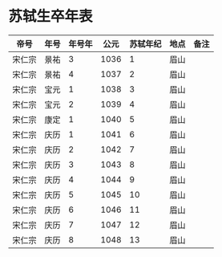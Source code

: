 # 苏轼生卒年表

帝号|年号|年号年|公元|苏轼年纪|地点|备注
---|---|---|---|---|---|---
宋仁宗|景祐|3|1036|1|眉山| 
宋仁宗|景祐|4|1037|2|眉山|
宋仁宗|宝元|1|1038|3|眉山|
宋仁宗|宝元|2|1039|4|眉山|
宋仁宗|康定|1|1040|5|眉山|
宋仁宗|庆历|1|1041|6|眉山|
宋仁宗|庆历|2|1042|7|眉山|
宋仁宗|庆历|3|1043|8|眉山|
宋仁宗|庆历|4|1044|9|眉山|
宋仁宗|庆历|5|1045|10|眉山|
宋仁宗|庆历|6|1046|11|眉山|
宋仁宗|庆历|7|1047|12|眉山|
宋仁宗|庆历|8|1048|13|眉山|

